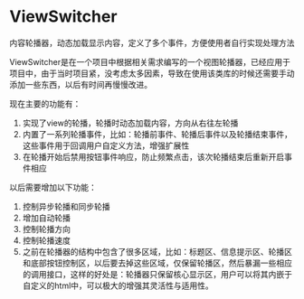ViewSwitcher
============

内容轮播器，动态加载显示内容，定义了多个事件，方便使用者自行实现处理方法

ViewSwitcher是在一个项目中根据相关需求编写的一个视图轮播器，已经应用于项目中，由于当时项目紧，没考虑太多因素，导致在使用该类库的时候还需要手动添加一些东西，以后有时间再慢慢改进。

现在主要的功能有：

1. 实现了view的轮播，轮播时动态加载内容，方向从右往左轮播
2. 内置了一系列轮播事件，比如：轮播前事件、轮播后事件以及轮播结束事件，这些事件用于回调用户自定义方法，增强扩展性
3. 在轮播开始后禁用按钮事件响应，防止频繁点击，该次轮播结束后重新开启事件相应

以后需要增加以下功能：

1. 控制异步轮播和同步轮播
2. 增加自动轮播
3. 控制轮播方向
4. 控制轮播速度
5. 之前在轮播器的结构中包含了很多区域，比如：标题区、信息提示区、轮播区和底部按钮控制区，以后要去掉这些区域，仅保留轮播区，然后暴漏一些相应的调用接口，这样的好处是：轮播器只保留核心显示区，用户可以将其内嵌于自定义的html中，可以极大的增强其灵活性与适用性。
